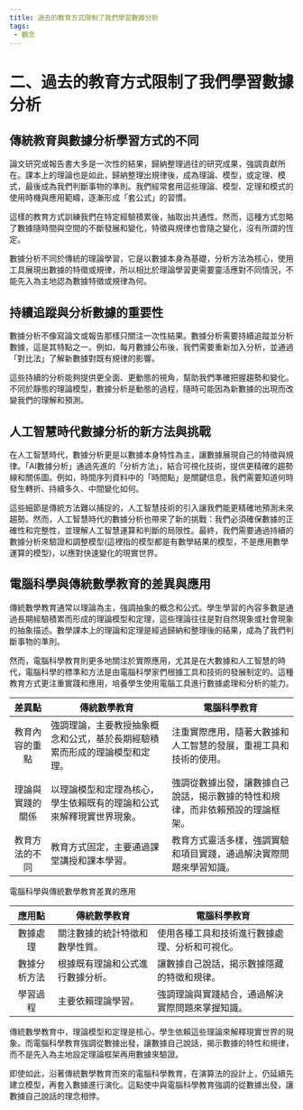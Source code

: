 ```yaml
---
title: 過去的教育方式限制了我們學習數據分析
tags: 
 - 觀念
---
```


# 二、過去的教育方式限制了我們學習數據分析

## 傳統教育與數據分析學習方式的不同

論文研究或報告書大多是一次性的結果，歸納整理過往的研究成果，強調貢獻所在。課本上的理論也是如此，歸納整理出規律後，成為理論、模型，或定理、模式，最後成為我們判斷事物的準則。我們經常套用這些理論、模型、定理和模式的使用時機與應用範疇，逐漸形成「套公式」的習慣。

這樣的教育方式訓練我們在特定經驗積累後，抽取出共通性。然而，這種方式忽略了數據隨時間與空間的不斷發展和變化，特徵與規律也會隨之變化，沒有所謂的恆定。

數據分析不同於傳統的理論學習，它是以數據本身為基礎，分析方法為核心，使用工具展現出數據的特徵或規律，所以相比於理論學習更需要靈活應對不同情況，不能先入為主地認為數據特徵或規律為何。

## 持續追蹤與分析數據的重要性

數據分析不像寫論文或報告那樣只關注一次性結果。數據分析需要持續追蹤並分析數據，這是其特點之一。例如，每月數據公布後，我們需要重新加入分析，並通過「對比法」了解新數據對既有規律的影響。

這些持續的分析能夠提供更全面、更動態的視角，幫助我們準確把握趨勢和變化。不同於靜態的理論模型，數據分析是動態的過程，隨時可能因為新數據的出現而改變我們的理解和預測。

## 人工智慧時代數據分析的新方法與挑戰

在人工智慧時代，數據分析更是以數據本身特性為主，讓數據展現自己的特徵與規律。「AI數據分析」通過先進的「分析方法」，結合可視化技術，提供更精確的趨勢線和關係圖。例如，時間序列資料中的「時間點」是關鍵信息，我們需要知道何時發生轉折、持續多久、中間變化如何。

這些細節是傳統方法難以捕捉的，人工智慧技術的引入讓我們能更精確地預測未來趨勢。然而，人工智慧時代的數據分析也帶來了新的挑戰：我們必須確保數據的正確性和完整性，並理解人工智慧運算和判斷的局限性。最終，我們需要通過持續的數據分析來驗證和調整模型(這裡指的模型都是有數學結果的模型，不是應用數學運算的模型)，以應對快速變化的現實世界。

## 電腦科學與傳統數學教育的差異與應用

傳統數學教育通常以理論為主，強調抽象的概念和公式。學生學習的內容多數是通過長期經驗積累而形成的理論模型和定理，這些理論往往是對自然現象或社會現象的抽象描述。數學課本上的理論和定理是經過歸納和整理後的結果，成為了我們判斷事物的準則。

然而，電腦科學教育則更多地關注於實際應用，尤其是在大數據和人工智慧的時代，電腦科學的標準和方法是由電腦科學家們根據工具和技術的發展制定的。這種教育方式更注重實踐和應用，培養學生使用電腦工具進行數據處理和分析的能力。

|差異點|傳統數學教育|電腦科學教育|
|:----:|----|----|
|教育內容的重點|強調理論，主要教授抽象概念和公式，基於長期經驗積累而形成的理論模型和定理。|注重實際應用，隨著大數據和人工智慧的發展，重視工具和技術的使用。|
|理論與實踐的關係|以理論模型和定理為核心，學生依賴既有的理論和公式來解釋現實世界現象。|強調從數據出發，讓數據自己說話，揭示數據的特性和規律，而非依賴預設的理論框架。|
|教育方法的不同|教育方式固定，主要通過課堂講授和課本學習。|教育方式靈活多樣，強調實驗和項目實踐，通過解決實際問題來學習知識。|


電腦科學與傳統數學教育差異的應用

|應用點|傳統數學教育|電腦科學教育|
|:----:|----|----|
|數據處理|關注數據的統計特徵和數學性質。|使用各種工具和技術進行數據處理、分析和可視化。|
|數據分析方法|根據既有理論和公式進行數據分析。|讓數據自己說話，揭示數據隱藏的特徵和規律。|
|學習過程|主要依賴理論學習。|強調理論與實踐結合，通過解決實際問題來掌握知識。|


傳統數學教育中，理論模型和定理是核心，學生依賴這些理論來解釋現實世界的現象。而電腦科學教育強調從數據出發，讓數據自己說話，揭示數據的特性和規律，而不是先入為主地設定理論框架再用數據來驗證。

即使如此，沿著傳統數學教育而來的電腦科學教育，在演算法的設計上，仍延續先建立模型，再套入數據進行演化。這點使中與電腦科學教育強調的從數據出發，讓數據自己說話的理念相悖。

